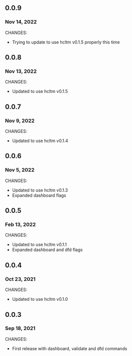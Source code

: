 ## 0.0.9
### Nov 14, 2022

CHANGES:

* Trying to update to use hcltm v0.1.5 properly this time

## 0.0.8
### Nov 13, 2022

CHANGES:

* Updated to use hcltm v0.1.5

## 0.0.7
### Nov 9, 2022

CHANGES:

* Updated to use hcltm v0.1.4

## 0.0.6
### Nov 5, 2022

CHANGES:

* Updated to use hcltm v0.1.3
* Expanded dashboard flags

## 0.0.5
### Feb 13, 2022

CHANGES:

* Updated to use hcltm v0.1.1
* Expanded dashboard and dfd flags

## 0.0.4
### Oct 23, 2021

CHANGES:

* Updated to use hcltm v0.1.0

## 0.0.3
### Sep 18, 2021

CHANGES:

* First release with dashboard, validate and dfd commands
